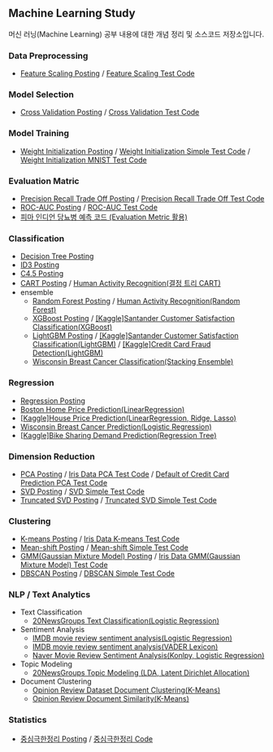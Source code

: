## Machine Learning Study

머신 러닝(Machine Learning) 공부 내용에 대한 개념 정리 및 소스코드 저장소입니다.

### Data Preprocessing

* [Feature Scaling Posting](https://deeppago.tistory.com/78) / [Feature Scaling Test Code](/scikit-learn/Feature_Scaling.ipynb)

### Model Selection

* [Cross Validation Posting](https://deeppago.tistory.com/77) / [Cross Validation Test Code](/scikit-learn/Cross_Validation.ipynb)

### Model Training

* [Weight Initialization Posting](https://deeppago.tistory.com/50?category=1251611) / [Weight Initialization Simple Test Code](/weight_initialization/weight_initialization(simple_test).ipynb) / [Weight Initialization MNIST Test Code](/weight_initialization/weight_initialization(feat%20MNIST).ipynb)

### Evaluation Matric

* [Precision Recall Trade Off Posting](https://deeppago.tistory.com/79#c4.1) / [Precision Recall Trade Off Test Code](/evaluation_metric/Precision_Recall_Trade-off.ipynb)
* [ROC-AUC Posting](https://deeppago.tistory.com/79#c6) / [ROC-AUC Test Code](/evaluation_metric/ROC_AUC.ipynb)
* [피마 인디언 당뇨병 예측 코드 (Evaluation Metric 활용)](/evaluation_metric/피마%20인디언%20당뇨병%20예측(Evaluation%20Metric%20활용).ipynb)

### Classification

* [Decision Tree Posting](https://deeppago.tistory.com/25?category=1251895)
* [ID3 Posting](https://deeppago.tistory.com/80)
* [C4.5 Posting](https://deeppago.tistory.com/81)
* [CART Posting](https://deeppago.tistory.com/82) / [Human Activity Recognition(결정 트리 CART)](/classification/Human%20Activity%20Recognition(결정%20트리%20CART).ipynb)
* ensemble
    * [Random Forest Posting](https://deeppago.tistory.com/26) / [Human Activity Recognition(Random Forest)](/classification/Human%20Activity%20Recognition(Random%20Forest).ipynb)
    * [XGBoost Posting](https://deeppago.tistory.com/28?category=1252113) / [[Kaggle]Santander Customer Satisfaction Classification(XGBoost)](/classification/Santander_Customer_Satisfaction(XGBoost).ipynb)
    * [LightGBM Posting](https://deeppago.tistory.com/29?category=1252113) / [[Kaggle]Santander Customer Satisfaction Classification(LightGBM)](/classification/Santander_Customer_Satisfaction(LightGBM).ipynb) / [[Kaggle]Credit Card Fraud Detection(LightGBM)](/classification/Credit%20Card%20Fraud%20Detection%5BLightGBM%5D.ipynb)
    * [Wisconsin Breast Cancer Classification(Stacking Ensemble)](/classification/Wisconsin%20Breast%20Cancer(Stacking%20Ensemble).ipynb)

### Regression
* [Regression Posting](https://deeppago.tistory.com/83)
* [Boston Home Price Prediction(LinearRegression)](/regression/%20Boston%20Home%20Price%20Prediction(LinearRegression).ipynb)
* [[Kaggle]House Price Prediction(LinearRegression, Ridge, Lasso)](/regression/House%20Price(LinearRegression%2C%20Ridge%2C%20Lasso).ipynb)
* [Wisconsin Breast Cancer Prediction(Logistic Regression)](/regression/Wisconsin%20Breast%20Cancer(Logistic%20Regression).ipynb)
* [[Kaggle]Bike Sharing Demand Prediction(Regression Tree)](/regression/Bike%20Sharing%20Demand(Regression%20Tree).ipynb)

### Dimension Reduction
* [PCA Posting](https://deeppago.tistory.com/84) / [Iris Data PCA Test Code](/dimension_reduction/iris_PCA_test.ipynb) / [Default of Credit Card Prediction PCA Test Code](/dimension_reduction/default%20of%20credit%20card%20prediction(PCA%20test).ipynb)
* [SVD Posting](https://deeppago.tistory.com/87) / [SVD Simple Test Code](/dimension_reduction/SVD_test.ipynb)
* [Truncated SVD Posting](https://deeppago.tistory.com/87#c5) / [Truncated SVD Simple Test Code](/dimension_reduction/TruncatedSVD_test.ipynb)

### Clustering
* [K-means Posting](https://deeppago.tistory.com/88) / [Iris Data K-means Test Code](/clustering/iris_K-means_test.ipynb)
* [Mean-shift Posting](https://deeppago.tistory.com/89) / [Mean-shift Simple Test Code](/clustering/Mean-Shift_Test.ipynb)
* [GMM(Gaussian Mixture Model) Posting](https://deeppago.tistory.com/90) / [Iris Data GMM(Gaussian Mixture Model) Test Code](/clustering/iris_GaussianMixtureModel_test.ipynb)
* [DBSCAN Posting](https://deeppago.tistory.com/91) / [DBSCAN Simple Test Code](/clustering/DBSCAN_test(K-means%2C%20GMM).ipynb)

### NLP / Text Analytics
* Text Classification
	* [20NewsGroups Text Classification(Logistic Regression)](/NLP/20NewsGroups%20Text%20Classification(Logistic%20Regression).ipynb)
* Sentiment Analysis
	* [IMDB movie review sentiment analysis(Logistic Regression)](/NLP/IMDB%20movie%20review%20sentiment%20analysis(Logistic%20Regression)%20.ipynb)
	* [IMDB movie review sentiment analysis(VADER Lexicon)](/NLP/IMDB%20movie%20review%20sentiment%20analysis(VADER%20Lexicon).ipynb)
	* [Naver Movie Review Sentiment Analysis(Konlpy, Logistic Regression)](/NLP/Naver%20Movie%20Review%20Sentiment%20Analysis(Konlpy%2C%20Logistic%20Regression).ipynb)
* Topic Modeling
	* [20NewsGroups Topic Modeling (LDA, Latent Dirichlet Allocation)](/NLP/20NewsGroups%20Topic%20Modeling%20(LDA%2C%20Latent%20Dirichlet%20Allocation).ipynb)
* Document Clustering
	* [Opinion Review Dataset Document Clustering(K-Means)](/NLP/Opinion%20Review%20Dataset%20Document%20Clustering(K-Means).ipynb)
	* [Opinion Review Document Similarity(K-Means)](/NLP/Opinion%20Review%20Document%20Similarity(K-Means).ipynb)

### Statistics

* [중심극한정리 Posting](https://deeppago.tistory.com/49) / [중심극한정리 Code](/중심극한정리/중심극한정리.ipynb)